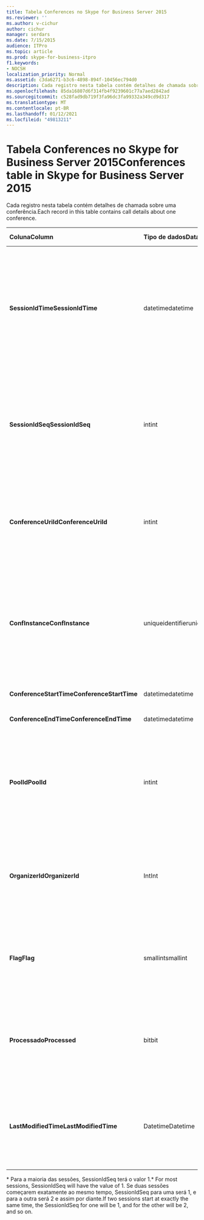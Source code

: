 ```yaml
---
title: Tabela Conferences no Skype for Business Server 2015
ms.reviewer: ''
ms.author: v-cichur
author: cichur
manager: serdars
ms.date: 7/15/2015
audience: ITPro
ms.topic: article
ms.prod: skype-for-business-itpro
f1.keywords:
- NOCSH
localization_priority: Normal
ms.assetid: c3da6271-b3c6-4898-894f-10456ec794d0
description: Cada registro nesta tabela contém detalhes de chamada sobre uma conferência.
ms.openlocfilehash: 85da16807d6f314fb4f9239601c77a7aed2842ad
ms.sourcegitcommit: c528fad9db719f3fa96dc3fa99332a349cd9d317
ms.translationtype: MT
ms.contentlocale: pt-BR
ms.lasthandoff: 01/12/2021
ms.locfileid: "49813211"
---
```

# <a name="conferences-table-in-skype-for-business-server-2015"></a><span data-ttu-id="9d623-103">Tabela Conferences no Skype for Business Server 2015</span><span class="sxs-lookup"><span data-stu-id="9d623-103">Conferences table in Skype for Business Server 2015</span></span>
 
<span data-ttu-id="9d623-104">Cada registro nesta tabela contém detalhes de chamada sobre uma conferência.</span><span class="sxs-lookup"><span data-stu-id="9d623-104">Each record in this table contains call details about one conference.</span></span>
  
|<span data-ttu-id="9d623-105">**Coluna**</span><span class="sxs-lookup"><span data-stu-id="9d623-105">**Column**</span></span>|<span data-ttu-id="9d623-106">**Tipo de dados**</span><span class="sxs-lookup"><span data-stu-id="9d623-106">**Data Type**</span></span>|<span data-ttu-id="9d623-107">**Chave/Índice**</span><span class="sxs-lookup"><span data-stu-id="9d623-107">**Key/Index**</span></span>|<span data-ttu-id="9d623-108">**Detalhes**</span><span class="sxs-lookup"><span data-stu-id="9d623-108">**Details**</span></span>|
|:-----|:-----|:-----|:-----|
|<span data-ttu-id="9d623-109">**SessionIdTime**</span><span class="sxs-lookup"><span data-stu-id="9d623-109">**SessionIdTime**</span></span> <br/> |<span data-ttu-id="9d623-110">datetime</span><span class="sxs-lookup"><span data-stu-id="9d623-110">datetime</span></span>  <br/> |<span data-ttu-id="9d623-111">Primário</span><span class="sxs-lookup"><span data-stu-id="9d623-111">Primary</span></span>  <br/> |<span data-ttu-id="9d623-112">Hora em que a solicitação de conferência foi capturada pelo agente CDR.</span><span class="sxs-lookup"><span data-stu-id="9d623-112">Time that the conference request was captured by the CDR agent.</span></span> <span data-ttu-id="9d623-113">Usado somente como chave primária para identificar exclusivamente uma instância de conferência.</span><span class="sxs-lookup"><span data-stu-id="9d623-113">Used only as a primary key to uniquely identify a conference instance.</span></span>  <br/> |
|<span data-ttu-id="9d623-114">**SessionIdSeq**</span><span class="sxs-lookup"><span data-stu-id="9d623-114">**SessionIdSeq**</span></span> <br/> |<span data-ttu-id="9d623-115">int</span><span class="sxs-lookup"><span data-stu-id="9d623-115">int</span></span>  <br/> |<span data-ttu-id="9d623-116">Primário</span><span class="sxs-lookup"><span data-stu-id="9d623-116">Primary</span></span>  <br/> |<span data-ttu-id="9d623-117">O número de ID para identificar a sessão.</span><span class="sxs-lookup"><span data-stu-id="9d623-117">ID number to identify the session.</span></span> <span data-ttu-id="9d623-118">Usado em conjunto com **SessionIdTime** para identificar exclusivamente uma instância de conferência.</span><span class="sxs-lookup"><span data-stu-id="9d623-118">Used in conjunction with **SessionIdTime** to uniquely identify a conference instance.</span></span> * <br/> |
|<span data-ttu-id="9d623-119">**ConferenceUriId**</span><span class="sxs-lookup"><span data-stu-id="9d623-119">**ConferenceUriId**</span></span> <br/> |<span data-ttu-id="9d623-120">int</span><span class="sxs-lookup"><span data-stu-id="9d623-120">int</span></span>  <br/> |<span data-ttu-id="9d623-121">Externo</span><span class="sxs-lookup"><span data-stu-id="9d623-121">Foreign</span></span>  <br/> |<span data-ttu-id="9d623-122">URI da conferência.</span><span class="sxs-lookup"><span data-stu-id="9d623-122">Conference URI.</span></span> <span data-ttu-id="9d623-123">Consulte a [tabela ConferenceUris no Skype for Business Server 2015](conferenceuris.md) para obter mais informações.</span><span class="sxs-lookup"><span data-stu-id="9d623-123">See the [ConferenceUris table in Skype for Business Server 2015](conferenceuris.md) for more information.</span></span> <br/> |
|<span data-ttu-id="9d623-124">**ConfInstance**</span><span class="sxs-lookup"><span data-stu-id="9d623-124">**ConfInstance**</span></span> <br/> |<span data-ttu-id="9d623-125">uniqueidentifier</span><span class="sxs-lookup"><span data-stu-id="9d623-125">uniqueidentifier</span></span>  <br/> | <br/> |<span data-ttu-id="9d623-126">Útil para conferências recorrentes; cada instância de uma conferência recorrente tem o mesmo **ConferenceUri**, mas terá um **ConfInstance diferente**.</span><span class="sxs-lookup"><span data-stu-id="9d623-126">Useful for recurring conferences; each instance of a recurring conference has the same **ConferenceUri**, but will have a different **ConfInstance**.</span></span> <br/> |
|<span data-ttu-id="9d623-127">**ConferenceStartTime**</span><span class="sxs-lookup"><span data-stu-id="9d623-127">**ConferenceStartTime**</span></span> <br/> |<span data-ttu-id="9d623-128">datetime</span><span class="sxs-lookup"><span data-stu-id="9d623-128">datetime</span></span>  <br/> | <br/> |<span data-ttu-id="9d623-129">Hora de início da conferência.</span><span class="sxs-lookup"><span data-stu-id="9d623-129">Conference start time.</span></span>  <br/> |
|<span data-ttu-id="9d623-130">**ConferenceEndTime**</span><span class="sxs-lookup"><span data-stu-id="9d623-130">**ConferenceEndTime**</span></span> <br/> |<span data-ttu-id="9d623-131">datetime</span><span class="sxs-lookup"><span data-stu-id="9d623-131">datetime</span></span>  <br/> | <br/> |<span data-ttu-id="9d623-132">Hora de início da conferência.</span><span class="sxs-lookup"><span data-stu-id="9d623-132">Conference start time.</span></span>  <br/> |
|<span data-ttu-id="9d623-133">**PoolId**</span><span class="sxs-lookup"><span data-stu-id="9d623-133">**PoolId**</span></span> <br/> |<span data-ttu-id="9d623-134">int</span><span class="sxs-lookup"><span data-stu-id="9d623-134">int</span></span>  <br/> |<span data-ttu-id="9d623-135">Externo</span><span class="sxs-lookup"><span data-stu-id="9d623-135">Foreign</span></span>  <br/> |<span data-ttu-id="9d623-136">Número de identificação para identificar o pool no qual a conferência foi capturada.</span><span class="sxs-lookup"><span data-stu-id="9d623-136">ID number to identify the pool in which the conference was captured.</span></span> <span data-ttu-id="9d623-137">Consulte a [tabela Pools](pools.md) para obter mais informações.</span><span class="sxs-lookup"><span data-stu-id="9d623-137">See the [Pools table](pools.md) for more information.</span></span> <br/> |
|<span data-ttu-id="9d623-138">**OrganizerId**</span><span class="sxs-lookup"><span data-stu-id="9d623-138">**OrganizerId**</span></span> <br/> |<span data-ttu-id="9d623-139">Int</span><span class="sxs-lookup"><span data-stu-id="9d623-139">Int</span></span>  <br/> |<span data-ttu-id="9d623-140">Externo</span><span class="sxs-lookup"><span data-stu-id="9d623-140">Foreign</span></span>  <br/> |<span data-ttu-id="9d623-141">Número de ID para identificar o URI do organizador desta conferência.</span><span class="sxs-lookup"><span data-stu-id="9d623-141">ID number to identify the organizer URI of this conference.</span></span> <span data-ttu-id="9d623-142">Consulte a [tabela Usuários para](users.md) obter mais informações.</span><span class="sxs-lookup"><span data-stu-id="9d623-142">See the [Users table](users.md) for more information.</span></span> <br/> |
|<span data-ttu-id="9d623-143">**Flag**</span><span class="sxs-lookup"><span data-stu-id="9d623-143">**Flag**</span></span> <br/> |<span data-ttu-id="9d623-144">smallint</span><span class="sxs-lookup"><span data-stu-id="9d623-144">smallint</span></span>  <br/> || <span data-ttu-id="9d623-145">Uma máscara de bits que contém atributos de conferência.</span><span class="sxs-lookup"><span data-stu-id="9d623-145">A bit mask that contains Conference Attributes.</span></span> <span data-ttu-id="9d623-146">Os valores possíveis são:</span><span class="sxs-lookup"><span data-stu-id="9d623-146">Possible values are:</span></span> <br/>  <span data-ttu-id="9d623-147">0X01</span><span class="sxs-lookup"><span data-stu-id="9d623-147">0X01</span></span> <br/>  <span data-ttu-id="9d623-148">Sintético</span><span class="sxs-lookup"><span data-stu-id="9d623-148">Synthetic</span></span> <br/>  <span data-ttu-id="9d623-149">Transação</span><span class="sxs-lookup"><span data-stu-id="9d623-149">Transaction</span></span> <br/> |
|<span data-ttu-id="9d623-150">**Processado**</span><span class="sxs-lookup"><span data-stu-id="9d623-150">**Processed**</span></span> <br/> |<span data-ttu-id="9d623-151">bit</span><span class="sxs-lookup"><span data-stu-id="9d623-151">bit</span></span>  <br/> ||<span data-ttu-id="9d623-152">Campo interno usado pelo serviço de Monitoramento.</span><span class="sxs-lookup"><span data-stu-id="9d623-152">Internal field used by the Monitoring service.</span></span>  <br/> <span data-ttu-id="9d623-153">Este campo foi introduzido no Microsoft Lync Server 2013.</span><span class="sxs-lookup"><span data-stu-id="9d623-153">This field was introduced in Microsoft Lync Server 2013.</span></span>  <br/> |
|<span data-ttu-id="9d623-154">**LastModifiedTime**</span><span class="sxs-lookup"><span data-stu-id="9d623-154">**LastModifiedTime**</span></span> <br/> |<span data-ttu-id="9d623-155">Datetime</span><span class="sxs-lookup"><span data-stu-id="9d623-155">Datetime</span></span>  <br/> ||<span data-ttu-id="9d623-156">Para uso interno pelo serviço de Monitoramento.</span><span class="sxs-lookup"><span data-stu-id="9d623-156">For internal use by the Monitoring service.</span></span>  <br/> <span data-ttu-id="9d623-157">Esse campo foi introduzido no Skype for Business Server 2015.</span><span class="sxs-lookup"><span data-stu-id="9d623-157">This field was introduced in Skype for Business Server 2015.</span></span>  <br/> |
   
<span data-ttu-id="9d623-158">\* Para a maioria das sessões, SessionIdSeq terá o valor 1.</span><span class="sxs-lookup"><span data-stu-id="9d623-158">\* For most sessions, SessionIdSeq will have the value of 1.</span></span> <span data-ttu-id="9d623-159">Se duas sessões começarem exatamente ao mesmo tempo, SessionIdSeq para uma será 1, e para a outra será 2 e assim por diante.</span><span class="sxs-lookup"><span data-stu-id="9d623-159">If two sessions start at exactly the same time, the SessionIdSeq for one will be 1, and for the other will be 2, and so on.</span></span>
  

